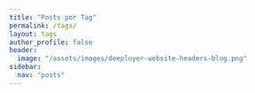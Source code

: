 ```yaml
---
title: "Posts por Tag"
permalink: /tags/
layout: tags
author_profile: false
header:
  image: "/assets/images/deeployer-website-headers-blog.png"
sidebar:
  nav: "posts"
---
```

